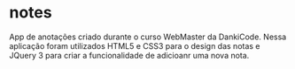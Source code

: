 # notes
App de anotações criado durante o curso WebMaster da DankiCode. 
Nessa aplicação foram utilizados HTML5 e CSS3 para o design das notas e JQuery 3 para criar a funcionalidade de adicioanr uma nova nota.
